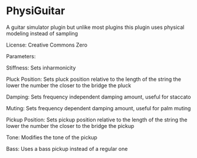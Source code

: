 # PhysiGuitar
A guitar simulator plugin but unlike most plugins this plugin uses physical modeling instead of sampling

License:
Creative Commons Zero

Parameters:

Stiffness: 
Sets inharmonicity

Pluck Position:
Sets pluck position relative to the length of the string the lower the number the closer to the bridge the pluck

Damping:
Sets frequency independent damping amount, useful for staccato

Muting:
Sets frequency dependent damping amount, useful for palm muting

Pickup Position:
Sets pickup position relative to the length of the string the lower the number the closer to the bridge the pickup

Tone:
Modifies the tone of the pickup

Bass:
Uses a bass pickup instead of a regular one
